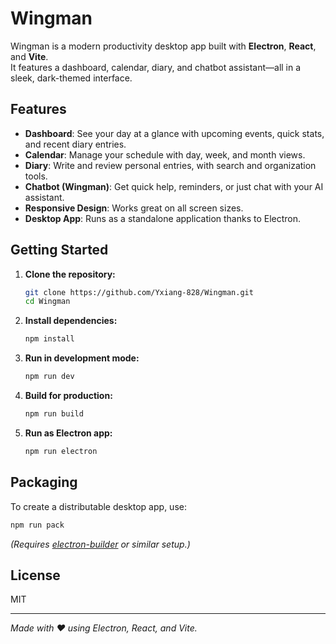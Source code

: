 # Wingman

Wingman is a modern productivity desktop app built with **Electron**, **React**, and **Vite**.  
It features a dashboard, calendar, diary, and chatbot assistant—all in a sleek, dark-themed interface.

## Features

- **Dashboard**: See your day at a glance with upcoming events, quick stats, and recent diary entries.
- **Calendar**: Manage your schedule with day, week, and month views.
- **Diary**: Write and review personal entries, with search and organization tools.
- **Chatbot (Wingman)**: Get quick help, reminders, or just chat with your AI assistant.
- **Responsive Design**: Works great on all screen sizes.
- **Desktop App**: Runs as a standalone application thanks to Electron.

## Getting Started

1. **Clone the repository:**
   ```sh
   git clone https://github.com/Yxiang-828/Wingman.git
   cd Wingman
   ```

2. **Install dependencies:**
   ```sh
   npm install
   ```

3. **Run in development mode:**
   ```sh
   npm run dev
   ```

4. **Build for production:**
   ```sh
   npm run build
   ```

5. **Run as Electron app:**
   ```sh
   npm run electron
   ```

## Packaging

To create a distributable desktop app, use:
```sh
npm run pack
```
*(Requires [electron-builder](https://www.electron.build/) or similar setup.)*

## License

MIT

---

*Made with ❤️ using Electron, React, and Vite.*
